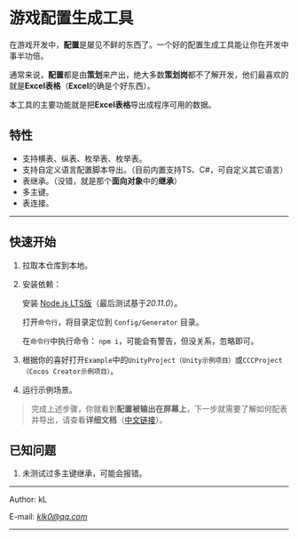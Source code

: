 # 游戏配置生成工具

在游戏开发中，**配置**是屡见不鲜的东西了。一个好的配置生成工具能让你在开发中事半功倍。

通常来说，**配置**都是由**策划**来产出，绝大多数**策划岗**都不了解开发，他们最喜欢的就是**Excel表格**（**Excel**的确是个好东西）。

本工具的主要功能就是把**Excel表格**导出成程序可用的数据。

## 特性
- 支持横表、纵表、枚举表、枚举表。
- 支持自定义语言配置脚本导出。（目前内置支持TS、C#，可自定义其它语言）
- 表继承。（没错，就是那个**面向对象**中的**继承**）
- 多主键。
- 表连接。

---

## 快速开始

1. 拉取本仓库到本地。
2. 安装依赖：

    安装 [Node.js LTS版](https://nodejs.org/en/)（最后测试基于*20.11.0*）。

    打开`命令行`，将目录定位到 `Config/Generator` 目录。

    在`命令行`中执行命令： `npm i`，可能会有警告，但没关系，忽略即可。

3. 根据你的喜好打开`Example`中的`UnityProject（Unity示例项目）`或`CCCProject（Cocos Creator示例项目）`。
4. 运行示例场景。

> 完成上述步骤，你就看到**配置被输出在屏幕上**，下一步就需要了解如何配表并导出，请查看**详细文档**（[中文链接](https://github.com/gh-kL/GameConfig/blob/main/Config/README.MD)）。

## 已知问题

1. 未测试过多主键继承，可能会报错。

---

Author: kL

E-mail: *klk0@qq.com*

---
